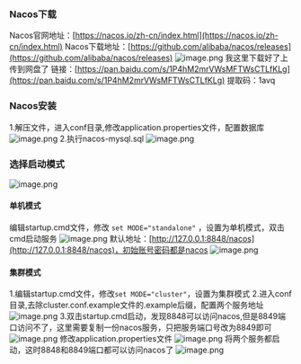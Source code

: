 ### Nacos下载
Nacos官网地址：[https://nacos.io/zh-cn/index.html](https://nacos.io/zh-cn/index.html)
Nacos下载地址：[https://github.com/alibaba/nacos/releases](https://github.com/alibaba/nacos/releases)
![image.png](https://cdn.nlark.com/yuque/0/2021/png/163552/1614002708971-a95130b3-150d-4403-8646-5d947116b9a9.png#align=left&display=inline&height=175&margin=%5Bobject%20Object%5D&name=image.png&originHeight=175&originWidth=1012&size=14922&status=done&style=none&width=1012)
我这里下载好了上传到网盘了
链接：[https://pan.baidu.com/s/1P4hM2mrVWsMFTWsCTLfKLg](https://pan.baidu.com/s/1P4hM2mrVWsMFTWsCTLfKLg) 提取码：1avq 
### Nacos安装
1.解压文件，进入conf目录,修改application.properties文件，配置数据库
![image.png](https://cdn.nlark.com/yuque/0/2021/png/163552/1614002851235-a5f228ff-4493-4020-9081-7c2c083132ba.png#align=left&display=inline&height=520&margin=%5Bobject%20Object%5D&name=image.png&originHeight=520&originWidth=863&size=57004&status=done&style=none&width=863)
2.执行nacos-mysql.sql
![image.png](https://cdn.nlark.com/yuque/0/2021/png/163552/1614002563338-410fbb90-2cd4-4dc3-b333-a38dc7a95418.png#align=left&display=inline&height=274&margin=%5Bobject%20Object%5D&name=image.png&originHeight=274&originWidth=556&size=23924&status=done&style=none&width=556)
### 选择启动模式
![image.png](https://cdn.nlark.com/yuque/0/2021/png/163552/1614002980578-cdb2045d-82cc-4858-accb-444aee7654b0.png#align=left&display=inline&height=241&margin=%5Bobject%20Object%5D&name=image.png&originHeight=241&originWidth=646&size=21569&status=done&style=none&width=646)
#### 单机模式
编辑startup.cmd文件，修改 `set MODE="standalone"` ，设置为单机模式，双击cmd启动服务
![image.png](https://cdn.nlark.com/yuque/0/2021/png/163552/1614003030063-961731b1-d032-468e-89cd-648f236f5a3a.png#align=left&display=inline&height=389&margin=%5Bobject%20Object%5D&name=image.png&originHeight=661&originWidth=1407&size=74591&status=done&style=none&width=827)
默认地址：[http://127.0.0.1:8848/nacos](http://127.0.0.1:8848/nacos)，初始账号密码都是nacos
![image.png](https://cdn.nlark.com/yuque/0/2021/png/163552/1614003191204-7b6265a9-a9b1-4e63-be74-4e1891b31042.png#align=left&display=inline&height=888&margin=%5Bobject%20Object%5D&name=image.png&originHeight=888&originWidth=1894&size=127879&status=done&style=none&width=1894)
#### 集群模式
1.编辑startup.cmd文件，修改`set MODE="cluster"`，设置为集群模式
2.进入conf目录,去除cluster.conf.example文件的.example后缀，配置两个服务地址
![image.png](https://cdn.nlark.com/yuque/0/2021/png/163552/1614003684768-b2f6ea9e-da93-4197-91e6-d52c1f451b9b.png#align=left&display=inline&height=768&margin=%5Bobject%20Object%5D&name=image.png&originHeight=768&originWidth=1024&size=69971&status=done&style=none&width=1024)
3.双击startup.cmd启动，发现8848可以访问nacos,但是8849端口访问不了，这里需要复制一份nacos服务，只把服务端口号改为8849即可
![image.png](https://cdn.nlark.com/yuque/0/2021/png/163552/1614003960522-35ec25a3-b3cb-4211-a9c9-e9f32861f1e1.png#align=left&display=inline&height=49&margin=%5Bobject%20Object%5D&name=image.png&originHeight=49&originWidth=573&size=4105&status=done&style=none&width=573)
修改application.properties文件
![image.png](https://cdn.nlark.com/yuque/0/2021/png/163552/1614003982141-5d447b09-59fa-4cfc-9982-b38a1820e905.png#align=left&display=inline&height=768&margin=%5Bobject%20Object%5D&name=image.png&originHeight=768&originWidth=1024&size=107280&status=done&style=none&width=1024)
将两个服务都启动，这时8848和8849端口都可以访问nacos了
![image.png](https://cdn.nlark.com/yuque/0/2021/png/163552/1614004105623-f85a6faf-0098-4a85-8105-af57c20c2315.png#align=left&display=inline&height=430&margin=%5Bobject%20Object%5D&name=image.png&originHeight=430&originWidth=1289&size=31783&status=done&style=none&width=1289)

